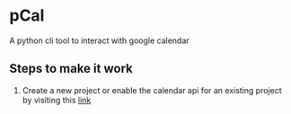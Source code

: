 # pCal
A python cli tool to interact with google calendar

## Steps to make it work
1. Create a new project or enable the calendar api for an existing project by visiting this [link](https://console.cloud.google.com/flows/enableapi?apiid=calendar-json.googleapis.com)
